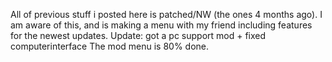 All of previous stuff i posted here is patched/NW (the ones 4 months ago). I am aware of this, and is making a menu with my friend including features for the newest updates. 
Update: got a pc support mod + fixed computerinterface
The mod menu is 80% done.
